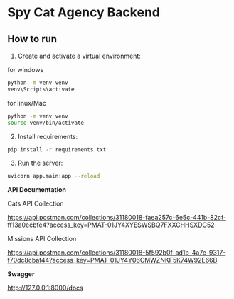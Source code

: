 # Spy Cat Agency Backend

## How to run

1. Create and activate a virtual environment:


for windows

```bash
python -m venv venv
venv\Scripts\activate    
```

for linux/Mac

```bash
python -m venv venv
source venv/bin/activate  
```


2. Install requirements:

```bash
pip install -r requirements.txt
```

3. Run the server:

```bash
uvicorn app.main:app --reload
```


**API Documentation**

Cats API Collection

https://api.postman.com/collections/31180018-faea257c-6e5c-441b-82cf-ff13a0ecbfe4?access_key=PMAT-01JY4XYESWSBQ7FXXCHHSXDG52

Missions API Collection

https://api.postman.com/collections/31180018-5f592b0f-ad1b-4a7e-9317-f70dc8cbaf44?access_key=PMAT-01JY4Y06CMWZNKF5K74W92E66B

**Swagger**

http://127.0.0.1:8000/docs